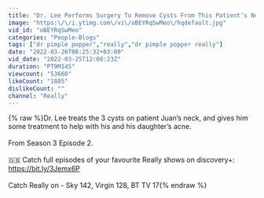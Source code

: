 ```yaml
---
title: "Dr. Lee Performs Surgery To Remove Cysts From This Patient’s Neck! I Dr. Pimple Popper"
image: "https:\/\/i.ytimg.com\/vi\/oBEYRqSwMeo\/hqdefault.jpg"
vid_id: "oBEYRqSwMeo"
categories: "People-Blogs"
tags: ["dr pimple popper","really","dr pimple popper really"]
date: "2022-03-26T08:25:32+03:00"
vid_date: "2022-03-25T12:00:23Z"
duration: "PT9M14S"
viewcount: "53660"
likeCount: "1805"
dislikeCount: ""
channel: "Really"
---
```

{% raw %}Dr. Lee treats the 3 cysts on patient Juan’s neck, and gives him some treatment to help with his and his daughter’s acne. <br /><br />From Season 3 Episode 2.<br /><br />🇬🇧 Catch full episodes of your favourite Really shows on discovery+: <a rel="nofollow" target="blank" href="https://bit.ly/3Jemx6P">https://bit.ly/3Jemx6P</a> <br /><br />Catch Really on - Sky 142, Virgin 128, BT TV 17{% endraw %}
